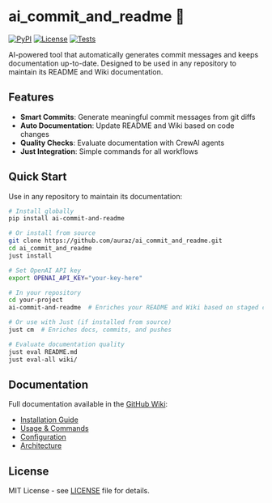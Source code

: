 # ai_commit_and_readme 🚀

[![PyPI](https://img.shields.io/pypi/v/ai-commit-and-readme)](https://pypi.org/project/ai-commit-and-readme/)
[![License](https://img.shields.io/badge/License-MIT-green.svg)](https://opensource.org/licenses/MIT)
[![Tests](https://github.com/auraz/ai_commit_and_readme/actions/workflows/test.yml/badge.svg)](https://github.com/auraz/ai_commit_and_readme/actions)

AI-powered tool that automatically generates commit messages and keeps documentation up-to-date. Designed to be used in any repository to maintain its README and Wiki documentation.

## Features

- **Smart Commits**: Generate meaningful commit messages from git diffs
- **Auto Documentation**: Update README and Wiki based on code changes  
- **Quality Checks**: Evaluate documentation with CrewAI agents
- **Just Integration**: Simple commands for all workflows

## Quick Start

Use in any repository to maintain its documentation:

```bash
# Install globally
pip install ai-commit-and-readme

# Or install from source
git clone https://github.com/auraz/ai_commit_and_readme.git
cd ai_commit_and_readme
just install

# Set OpenAI API key
export OPENAI_API_KEY="your-key-here"

# In your repository
cd your-project
ai-commit-and-readme  # Enriches your README and Wiki based on staged changes

# Or use with Just (if installed from source)
just cm  # Enriches docs, commits, and pushes

# Evaluate documentation quality
just eval README.md
just eval-all wiki/
```

## Documentation

Full documentation available in the [GitHub Wiki](https://github.com/auraz/ai_commit_and_readme/wiki):

- [Installation Guide](https://github.com/auraz/ai_commit_and_readme/wiki/Installation)
- [Usage & Commands](https://github.com/auraz/ai_commit_and_readme/wiki/Usage)
- [Configuration](https://github.com/auraz/ai_commit_and_readme/wiki/Configuration)
- [Architecture](https://github.com/auraz/ai_commit_and_readme/wiki/Architecture)

## License

MIT License - see [LICENSE](LICENSE) file for details.